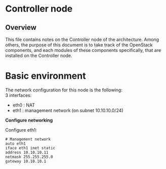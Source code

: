 # Controller node

## Overview
This file contains notes on the Controller node of the architecture. Among others, the purpose of this document is to take track of the OpenStack components, and each modules of these components specifically, that are installed on the Controller node.

# Basic environment

The network configuration for this node is the following:  
3 interfaces:

- eth0 : NAT
- eth1 : management network (on subnet 10.10.10.0/24)

**Configure networking**

Configure eth1:

  ```
  # Management network
  auto eth1
  iface eth1 inet static
  address 10.10.10.11
  netmask 255.255.255.0
  gateway 10.10.10.1
  ```
